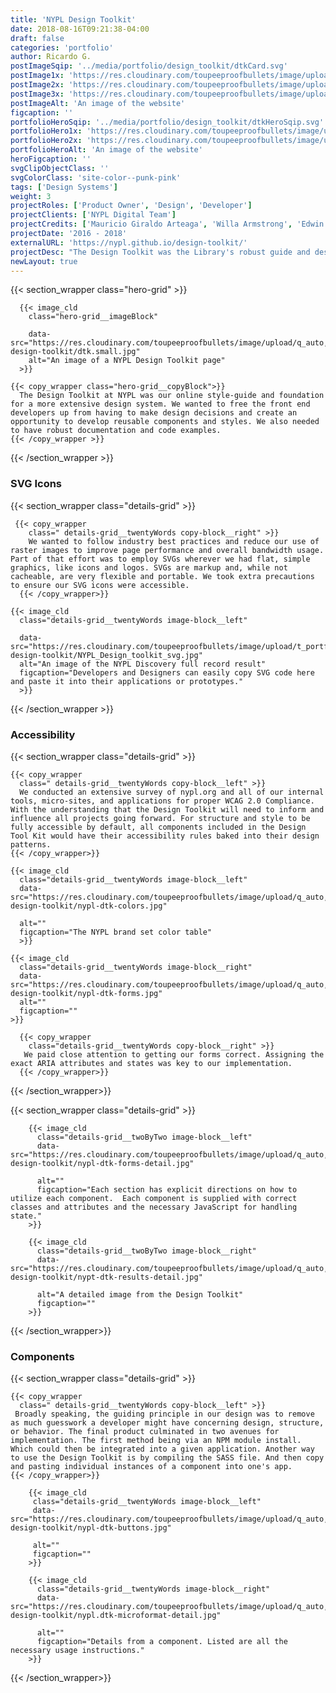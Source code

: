 ```yaml
---
title: 'NYPL Design Toolkit'
date: 2018-08-16T09:21:38-04:00
draft: false
categories: 'portfolio'
author: Ricardo G.
postImageSqip: '../media/portfolio/design_toolkit/dtkCard.svg'
postImage1x: 'https://res.cloudinary.com/toupeeproofbullets/image/upload/t_hp_portfolio/v1549729406/nypl-design-toolkit/dtkCard.jpg'
postImage2x: 'https://res.cloudinary.com/toupeeproofbullets/image/upload/t_hp_portfolio_2x/v1549729406/nypl-design-toolkit/dtkCard.jpg'
postImage3x: 'https://res.cloudinary.com/toupeeproofbullets/image/upload/t_hp_portfolio_3x/v1549729406/nypl-design-toolkit/dtkCard.jpg'
postImageAlt: 'An image of the website'
figcaption: ''
portfolioHeroSqip: '../media/portfolio/design_toolkit/dtkHeroSqip.svg'
portfolioHero1x: 'https://res.cloudinary.com/toupeeproofbullets/image/upload/t_portfolio_hero_16_9/v1548722203/nypl-design-toolkit/Design-Toolkit.jpg'
portfolioHero2x: 'https://res.cloudinary.com/toupeeproofbullets/image/upload/t_portfolio_hero_2x/v1548722203/nypl-design-toolkit/Design-Toolkit.jpg'
portfolioHeroAlt: 'An image of the website'
heroFigcaption: ''
svgClipObjectClass: ''
svgColorClass: 'site-color--punk-pink'
tags: ['Design Systems']
weight: 3
projectRoles: ['Product Owner', 'Design', 'Developer']
projectClients: ['NYPL Digital Team']
projectCredits: ['Mauricio Giraldo Arteaga', 'Willa Armstrong', 'Edwin Guzman']
projectDate: '2016 - 2018'
externalURL: 'https://nypl.github.io/design-toolkit/'
projectDesc: "The Design Toolkit was the Library's robust guide and design system for semantics, style, behavior, and accessibility. Complete with functional examples and ready to use code."
newLayout: true
---
```


{{< section_wrapper class="hero-grid" >}}

      {{< image_cld
        class="hero-grid__imageBlock"
        
        data-src="https://res.cloudinary.com/toupeeproofbullets/image/upload/q_auto,w_auto,c_scale,f_auto,t_portfolio_hero_16_9/v1548722203/nypl-design-toolkit/dtk.small.jpg"
        alt="An image of a NYPL Design Toolkit page"
      >}}

    {{< copy_wrapper class="hero-grid__copyBlock">}}
      The Design Toolkit at NYPL was our online style-guide and foundation for a more extensive design system. We wanted to free the front end developers up from having to make design decisions and create an opportunity to develop reusable components and styles. We also needed to have robust documentation and code examples.
    {{< /copy_wrapper >}}

{{< /section_wrapper >}}

### SVG Icons

{{< section_wrapper class="details-grid" >}}

     {{< copy_wrapper
        class=" details-grid__twentyWords copy-block__right" >}}
        We wanted to follow industry best practices and reduce our use of raster images to improve page performance and overall bandwidth usage. Part of that effort was to employ SVGs wherever we had flat, simple graphics, like icons and logos. SVGs are markup and, while not cacheable, are very flexible and portable. We took extra precautions to ensure our SVG icons were accessible.
      {{< /copy_wrapper>}}

    {{< image_cld
      class="details-grid__twentyWords image-block__left"
      
      data-src="https://res.cloudinary.com/toupeeproofbullets/image/upload/t_portfolio_full_size_2x/v1551120694/nypl-design-toolkit/NYPL_Design_toolkit_svg.jpg"
      alt="An image of the NYPL Discovery full record result"
      figcaption="Developers and Designers can easily copy SVG code here and paste it into their applications or prototypes."
      >}}

{{< /section_wrapper >}}

### Accessibility

{{< section_wrapper class="details-grid" >}}

    {{< copy_wrapper
      class=" details-grid__twentyWords copy-block__left" >}}
      We conducted an extensive survey of nypl.org and all of our internal tools, micro-sites, and applications for proper WCAG 2.0 Compliance. With the understanding that the Design Toolkit will need to inform and influence all projects going forward. For structure and style to be fully accessible by default, all components included in the Design Tool Kit would have their accessibility rules baked into their design patterns.
    {{< /copy_wrapper>}}
        
    {{< image_cld
      class="details-grid__twentyWords image-block__left"
      data-src="https://res.cloudinary.com/toupeeproofbullets/image/upload/q_auto,w_auto,c_scale,f_auto/v1576614197/nypl-design-toolkit/nypl-dtk-colors.jpg"
      
      alt=""
      figcaption="The NYPL brand set color table"
      >}}

    {{< image_cld
      class="details-grid__twentyWords image-block__right"
      data-src="https://res.cloudinary.com/toupeeproofbullets/image/upload/q_auto,w_auto,c_scale,f_auto/v1576612344/nypl-design-toolkit/nypl-dtk-forms.jpg"
      alt=""
      figcaption=""
    >}}

      {{< copy_wrapper
        class="details-grid__twentyWords copy-block__right" >}}
       We paid close attention to getting our forms correct. Assigning the exact ARIA attributes and states was key to our implementation.
      {{< /copy_wrapper>}}

{{< /section_wrapper>}}

{{< section_wrapper class="details-grid" >}}

        {{< image_cld
          class="details-grid__twoByTwo image-block__left"
          data-src="https://res.cloudinary.com/toupeeproofbullets/image/upload/q_auto,w_auto,c_scale,f_auto/v1576615031/nypl-design-toolkit/nypl-dtk-forms-detail.jpg"
          
          alt=""
          figcaption="Each section has explicit directions on how to utilize each component.  Each component is supplied with correct classes and attributes and the necessary JavaScript for handling state."
        >}}

        {{< image_cld
          class="details-grid__twoByTwo image-block__right"
          data-src="https://res.cloudinary.com/toupeeproofbullets/image/upload/q_auto,w_auto,c_scale,f_auto/v1576700879/nypl-design-toolkit/nypt-dtk-results-detail.jpg"

          alt="A detailed image from the Design Toolkit"
          figcaption=""
        >}}

{{< /section_wrapper>}}

### Components

{{< section_wrapper class="details-grid" >}}

    {{< copy_wrapper
      class=" details-grid__twentyWords copy-block__left" >}}
     Broadly speaking, the guiding principle in our design was to remove as much guesswork a developer might have concerning design, structure, or behavior. The final product culminated in two avenues for implementation. The first method being via an NPM module install. Which could then be integrated into a given application. Another way to use the Design Toolkit is by compiling the SASS file. And then copy and pasting individual instances of a component into one's app.
    {{< /copy_wrapper>}}

        {{< image_cld
         class="details-grid__twentyWords image-block__left"
         data-src="https://res.cloudinary.com/toupeeproofbullets/image/upload/q_auto,w_auto,c_scale,f_auto/v1576612344/nypl-design-toolkit/nypl-dtk-buttons.jpg"
         
         alt=""
         figcaption=""
        >}}

        {{< image_cld
          class="details-grid__twentyWords image-block__right"
          data-src="https://res.cloudinary.com/toupeeproofbullets/image/upload/q_auto,w_auto,c_scale,f_auto/v1576615031/nypl-design-toolkit/nypl.dtk-microformat-detail.jpg"
          
          alt=""
          figcaption="Details from a component. Listed are all the necessary usage instructions."
        >}}

{{< /section_wrapper>}}